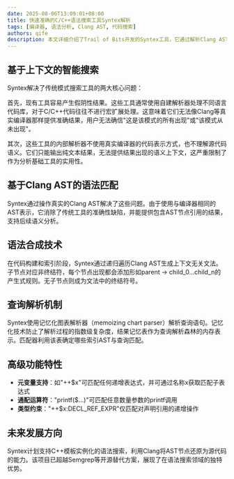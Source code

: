 ```yaml
---
date: 2025-08-06T13:09:01+08:00
title: 快速准确的C/C++语法搜索工具Syntex解析
tags: [编译器, 语法分析, Clang AST, 代码搜索]
authors: qife
description: 本文详细介绍了Trail of Bits开发的Syntex工具，它通过解析Clang AST实现精准的C/C++语法模式匹配，解决了传统正则表达式搜索的局限性，支持元变量和通配符等高级查询功能。
---
```


## 基于上下文的智能搜索

Syntex解决了传统模式搜索工具的两大核心问题：

首先，现有工具容易产生假阴性结果。这些工具通常使用自建解析器处理不同语言代码库，对于C/C++代码往往不进行宏扩展处理。这意味着它们无法像Clang等真实编译器那样提供准确结果，用户无法确信"这是该模式的所有出现"或"该模式从未出现"。

其次，这些工具的内部解析器不使用真实编译器的代码表示方式，也不理解源代码语义。它们只能输出纯文本结果，无法提供结果出现的语义上下文，这严重限制了作为分析基础工具的实用性。

## 基于Clang AST的语法匹配

Syntex通过操作真实的Clang AST解决了这些问题。由于使用与编译器相同的AST表示，它消除了传统工具的准确性缺陷，并能提供包含AST节点引用的结果，支持后续语义分析。

## 语法合成技术

在代码构建和索引阶段，Syntex通过递归遍历Clang AST生成上下文无关文法。子节点对应非终结符，每个节点出现都会添加形如parent -> child_0...child_n的产生式规则。无子节点则成为文法中的终结符号。

## 查询解析机制

Syntex使用记忆化图表解析器（memoizing chart parser）解析查询语句。记忆化技术防止了解析过程的指数级复杂度，结果记忆表作为查询解析森林的内存表示。匹配器利用该表确定哪些索引AST与查询匹配。

## 高级功能特性

- **元变量支持**：如"++$x"可匹配任何递增表达式，并可通过名称x获取匹配子表达式
- **通配运算符**："printf($...)"可匹配任意数量参数的printf调用
- **类型约束**："++$x:DECL_REF_EXPR"仅匹配对声明引用的递增操作

## 未来发展方向

Syntex计划支持C++模板实例化的语法搜索，利用Clang将AST节点还原为源代码的能力。该项目已超越Semgrep等开源替代方案，展现了在语法搜索领域的独特优势。

